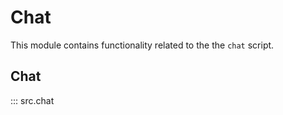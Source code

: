 # Chat

This module contains functionality related to the the `chat` script.

## Chat

::: src.chat

